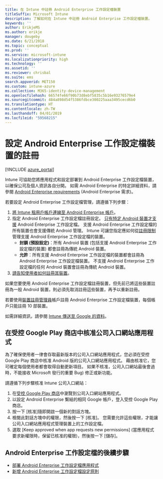 ```yaml
---
title: 在 Intune 中註冊 Android Enterprise 工作設定檔裝置
titleSuffix: Microsoft Intune
description: 了解如何在 Intune 中註冊 Android Enterprise 工作設定檔裝置。
keywords: ''
author: ErikjeMS
ms.author: erikje
manager: dougeby
ms.date: 6/21/2018
ms.topic: conceptual
ms.prod: ''
ms.service: microsoft-intune
ms.localizationpriority: high
ms.technology: ''
ms.assetid: ''
ms.reviewer: chrisbal
ms.suite: ems
search.appverid: MET150
ms.custom: intune-azure
ms.collection: M365-identity-device-management
ms.openlocfilehash: 66574fe66f90b73d8ebf5835c5b16e93276579e4
ms.sourcegitcommit: 484a898d54f5386fdbce300225aaa3495cecd6b0
ms.translationtype: HT
ms.contentlocale: zh-TW
ms.lasthandoff: 04/01/2019
ms.locfileid: "59568215"
---
```

# <a name="set-up-enrollment-of-android-enterprise-work-profile-devices"></a>設定 Android Enterprise 工作設定檔裝置的註冊

[!INCLUDE [azure_portal](./includes/azure_portal.md)]

Intune 可協助您將應用程式和設定部署到 Android Enterprise 工作設定檔裝置，以確保公司及個人資訊各自分開。 如需 Android Enterprise 的特定詳細資料，請參閱 [Android Enterprise requirements](https://support.google.com/work/android/answer/6174145?hl=en&ref_topic=6151012) (Android Enterprise 需求)。

若要設定 Android Enterprise 工作設定檔管理，請遵循下列步驟：

1. [將 Intune 租用戶帳戶連線至 Android Enterprise 帳戶](connect-intune-android-enterprise.md)。
2. 指定 Android Enterprise 工作設定檔註冊設定。 [只有特定 Android 裝置才支援](https://support.google.com/work/android/answer/6174145?hl=en&ref_topic=6151012%20style=%22target=new_window%22) Android Enterprise 工作設定檔。 支援 Android Enterprise 工作設定檔的所有裝置也會支援傳統 Android 管理。 Intune 可讓您指定應如何從[註冊限制](enrollment-restrictions-set.md)管理支援 Android Enterprise 工作設定檔的裝置。
    - **封鎖 (預設設定)**：所有 Android 裝置 (包括支援 Android Enterprise 工作設定檔的裝置) 都會註冊為傳統 Android 裝置。
    - **允許**：所有支援 Android Enterprise 工作設定檔的裝置都會註冊為 Android Enterprise 工作設定檔裝置。 不支援 Android Enterprise 工作設定檔的任何 Android 裝置會註冊為傳統 Android 裝置。
3. [請告知使用者如何註冊其裝置](/intune-user-help/enroll-your-device-in-intune-android)。


如果您要使用 Android Enterprise 工作設定檔註冊裝置，但先前已將這些裝置註冊為一般 Android 裝置，則必須先取消註冊這些裝置，再予以重新註冊。

若要使用[裝置註冊管理員](device-enrollment-manager-enroll.md)帳戶註冊 Android Enterprise 工作設定檔裝置，每個帳戶只能註冊 10 部裝置。

如需詳細資訊，請參閱 [Intune 傳送至 Google 的資料](data-intune-sends-to-google.md)。

## <a name="approve-the-company-portal-app-in-the-managed-google-play-store"></a>在受控 Google Play 商店中核准公司入口網站應用程式

為了確保使用者一律會存取最新版本的公司入口網站應用程式，您必須在受控 Google Play 商店中核准 Android 版的公司入口網站應用程式。 藉由核准它，您可確定每個使用者都會取得自動更新項目。 如果不核准，公司入口網站最後會過時，不能接收 Microsoft 發行的重要 Bug) 修正或新功能。

請遵循下列步驟核准 Intune 公司入口網站：

1.  在[受控 Google Play 商店](https://play.google.com/work/apps/details?id=com.microsoft.windowsintune.companyportal)中瀏覽到公司入口網站應用程式。
2.  以設定 Android Enterprise 繫結的相同 Google 帳戶，登入受控 Google Play 商店。
3.  按一下 [核准]隨即開啟一個新的對話方塊。
4.  檢閱此對話方塊中的權限，然後按一下 [核准]。 您需要允許這些權限，才能讓公司入口網站應用程式管理裝置上的工作設定檔。
5.  選取 [Keep approved when app requests new permissions] (當應用程式要求新權限時，保留已核准的權限)，然後按一下 [儲存]。

## <a name="next-steps-for-android-enterprise-work-profiles"></a>Android Enterprise 工作設定檔的後續步驟
- [部署 Android Enterprise 工作設定檔應用程式](apps-add-android-for-work.md)
- [新增 Android Enterprise 工作設定檔設定原則](device-profiles.md)
